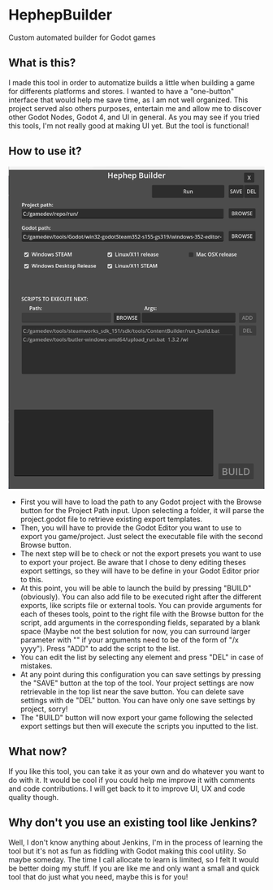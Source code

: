 # HephepBuilder
 Custom automated builder for Godot games

 ## What is this?
 I made this tool in order to automatize builds a little when building a game for differents platforms and stores. I wanted to have a "one-button" interface that would help me save time, as I am not well organized. This project served also others purposes, entertain me and allow me to discover other Godot Nodes, Godot 4, and UI in general. 
As you may see if you tried this tools, I'm not really good at making UI yet. But the tool is functional!  

## How to use it?
![A screenshot of the tool](./Github_Ressources/capture1.png)
* First you will have to load the path to any Godot project with the Browse button for the Project Path input. Upon selecting a folder, it will parse the project.godot file to retrieve existing export templates.
* Then, you will have to provide the Godot Editor you want to use to export you game/project. Just select the executable file with the second Browse button. 
* The next step will be to check or not the export presets you want to use to export your project. Be aware that I chose to deny editing theses export settings, so they will have to be define in your Godot Editor prior to this.
* At this point, you will be able to launch the build by pressing "BUILD" (obviously). You can also add file to be executed right after the different exports, like scripts file or external tools. You can provide arguments for each of theses tools, point to the right file with the Browse button for the script, add arguments in the corresponding fields, separated by a blank space (Maybe not the best solution for now, you can surround larger parameter with ""
if your arguments need to be of the form of "/x yyyy"). Press "ADD" to add the script to the list.
* You can edit the list by selecting any element and press "DEL" in case of mistakes.
* At any point during this configuration you can save settings by pressing the "SAVE" button at the top of the tool. Your project settings are now retrievable in the top list near the save button. You can delete save settings with de "DEL" button.
You can have only one save settings by project, sorry!
* The "BUILD" button will now export your game following the selected export settings but then will execute the scripts you inputted to the list.

## What now?
If you like this tool, you can take it as your own and do whatever you want to do with it. It would be cool if you could help me improve it with comments and code contributions. I will get back to it to improve UI, UX and code quality though.

## Why don't you use an existing tool like Jenkins?
Well, I don't know anything about Jenkins, I'm in the process of learning the tool but it's not as fun as fiddling with Godot making this cool utility. So maybe someday. The time I call allocate to learn is limited, so I felt It would be better doing my stuff.
If you are like me and only want a small and quick tool that do just what you need, maybe this is for you!
